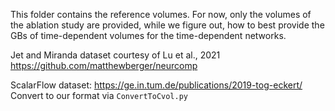 This folder contains the reference volumes. For now, only the volumes of the ablation study are provided, while we figure out, how to best provide the GBs of time-dependent volumes for the time-dependent networks.

Jet and Miranda dataset courtesy of Lu et al., 2021 https://github.com/matthewberger/neurcomp

ScalarFlow dataset: https://ge.in.tum.de/publications/2019-tog-eckert/
Convert to our format via `ConvertToCvol.py`
